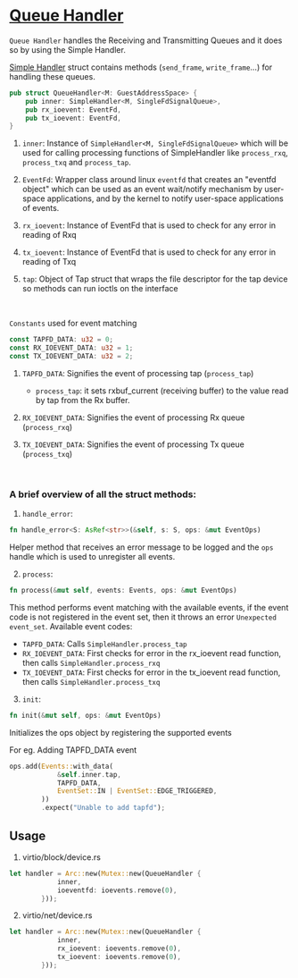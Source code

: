 # [Queue Handler](https://github.com/codenet/vmm-reference/blob/main/src/devices/src/virtio/net/queue_handler.rs)

`Queue Handler` handles the Receiving and Transmitting Queues and it does so by using the Simple Handler.

[Simple Handler](https://github.com/codenet/vmm-reference/blob/main/src/devices/src/virtio/net/simple_handler.rs) struct contains methods (`send_frame`, `write_frame`...) for handling these queues. 

``` rs
pub struct QueueHandler<M: GuestAddressSpace> {
    pub inner: SimpleHandler<M, SingleFdSignalQueue>,
    pub rx_ioevent: EventFd,
    pub tx_ioevent: EventFd,
}
```

1. `inner`: Instance of `SimpleHandler<M, SingleFdSignalQueue>` which will be used for calling processing functions of SimpleHandler like `process_rxq`, `process_txq` and `process_tap`.

2. `EventFd`: Wrapper class around linux `eventfd` that creates an "eventfd object" which can be used as an event wait/notify mechanism by user-space applications, and by the kernel to notify user-space applications of events.

3. `rx_ioevent`: Instance of EventFd that is used to check for any error in reading of Rxq

4. `tx_ioevent`: Instance of EventFd that is used to check for any error in reading of Txq

5. `tap`: Object of Tap struct that wraps the file descriptor for the tap device so methods can run ioctls on the interface

<br>

`Constants` used for event matching

```rs
const TAPFD_DATA: u32 = 0;
const RX_IOEVENT_DATA: u32 = 1;
const TX_IOEVENT_DATA: u32 = 2;
```

1. `TAPFD_DATA`: Signifies the event of processing tap (`process_tap`)
    * `process_tap`: it sets rxbuf_current (receiving buffer) to the value read by tap from the Rx buffer.

2. `RX_IOEVENT_DATA`: Signifies the event of processing Rx queue (`process_rxq`)

3. `TX_IOEVENT_DATA`: Signifies the event of processing Tx queue (`process_txq`)

<br>

### A brief overview of all the struct methods:

1. `handle_error`: 
```rs
fn handle_error<S: AsRef<str>>(&self, s: S, ops: &mut EventOps)
```
Helper method that receives an error message to be logged and the `ops` handle which is used to unregister all events.

2. `process`:
```rs
fn process(&mut self, events: Events, ops: &mut EventOps)
```
This method performs event matching with the available events, if the event code is not registered in the event set, then it throws an error `Unexpected event_set`.
Available event codes:
* `TAPFD_DATA`: Calls `SimpleHandler.process_tap`
* `RX_IOEVENT_DATA`: First checks for error in the rx_ioevent read function, then calls `SimpleHandler.process_rxq`
* `TX_IOEVENT_DATA`: First checks for error in the tx_ioevent read function, then calls `SimpleHandler.process_txq`

3. `init`:
```rs
fn init(&mut self, ops: &mut EventOps)
```
Initializes the ops object by registering the supported events

For eg. Adding TAPFD_DATA event
```rs
ops.add(Events::with_data(
            &self.inner.tap,
            TAPFD_DATA,
            EventSet::IN | EventSet::EDGE_TRIGGERED,
        ))
        .expect("Unable to add tapfd");
```


## Usage

1. virtio/block/device.rs
```rs
let handler = Arc::new(Mutex::new(QueueHandler {
            inner,
            ioeventfd: ioevents.remove(0),
        }));
```


2. virtio/net/device.rs
```rs
let handler = Arc::new(Mutex::new(QueueHandler {
            inner,
            rx_ioevent: ioevents.remove(0),
            tx_ioevent: ioevents.remove(0),
        }));
```
